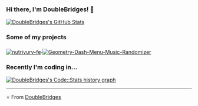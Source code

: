 ### Hi there, I'm DoubleBridges! 👋

<a href="https://github.com/DoubleBridges">
  <img src="https://github-readme-stats.vercel.app/api?username=DoubleBridges&show_icons=true" alt="DoubleBridges's GitHub Stats" />
</a>

### Some of my projects

<a href="https://github.com/DoubleBridges/codestats-profile-readme">
  <img align="middle" src="https://github-readme-stats.vercel.app/api/pin/?username=DoubleBridges&repo=nutrivurv-fe" alt="nutrivurv-fe" />
</a>
<a href="https://github.com/DoubleBridges/Geometry-Dash-Menu-Music-Randomizer">
  <img align="middle" src="https://github-readme-stats.vercel.app/api/pin/?username=DoubleBridges&repo=Game-of-life-React" alt="Geometry-Dash-Menu-Music-Randomizer" />
</a>

### Recently I'm coding in...

<a href="https://codestats.net/users/DoubleBridges">
  <img src='https://codestats-readme.DoubleBridges.cn/history-graph/DoubleBridges?width=850&height=300&timezone=08:00&history_days=21&max_languages=9&language_colors=["3e4053","f15854","5da5da","faa43a","60bd68","f17cb0","b2912f","decf3f","b276b2","808080"]' alt="DoubleBridges's Code::Stats history graph" />
</a>

---

⭐️ From [DoubleBridges](https://github.com/DoubleBridges)
